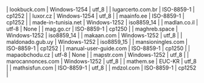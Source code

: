 | lookbuck.com | Windows-1254 | utf_8 |
| lugarcerto.com.br | ISO-8859-1 | cp1252 |
| luxor.cz | Windows-1254 | utf_8 |
| maainfo.ee | ISO-8859-1 | cp1252 |
| made-in-tunisia.net | Windows-1252 | iso8859_14 |
| madlan.co.il | utf-8 | None |
| mag.go.cr | ISO-8859-1 | cp1250 |
| maghreb.space | Windows-1252 | iso8859_14 |
| makaan.com | Windows-1252 | utf_8 |
| maldonado.gub.uy | Windows-1252 | iso8859_15 |
| mansioningles.com | ISO-8859-1 | cp1252 |
| manual-user-guide.com | ISO-8859-1 | cp1250 |
| mapaobchodu.cz | utf-8 | None |
| mapstr.com | Windows-1252 | utf_8 |
| marocannonces.com | Windows-1252 | utf_8 |
| mathem.se | EUC-KR | utf_8 |
| mathsisfun.com | ISO-8859-1 | utf_8 |
| mdzol.com | ISO-8859-1 | cp1252 |
